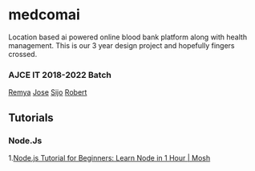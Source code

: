 # medcomai
Location based ai powered online blood bank platform along with health management. This is our 3 year design project and hopefully fingers crossed. 
### AJCE IT 2018-2022 Batch  
[Remya]() [Jose]() [Sijo]() [Robert]()

## Tutorials 
### Node.Js 
1.[Node.js Tutorial for Beginners: Learn Node in 1 Hour | Mosh](https://www.youtube.com/watch?v=TlB_eWDSMt4)
